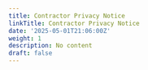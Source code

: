 ```yaml
---
title: Contractor Privacy Notice
linkTitle: Contractor Privacy Notice
date: '2025-05-01T21:06:00Z'
weight: 1
description: No content
draft: false
---
```



